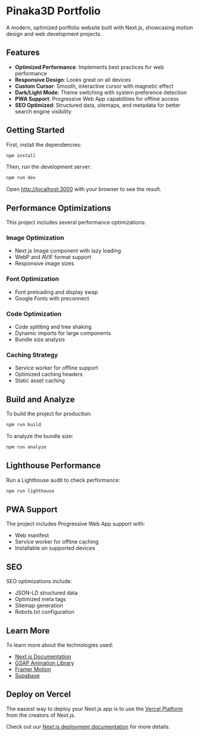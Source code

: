 # Pinaka3D Portfolio

A modern, optimized portfolio website built with Next.js, showcasing motion design and web development projects.

## Features

- **Optimized Performance**: Implements best practices for web performance
- **Responsive Design**: Looks great on all devices
- **Custom Cursor**: Smooth, interactive cursor with magnetic effect
- **Dark/Light Mode**: Theme switching with system preference detection
- **PWA Support**: Progressive Web App capabilities for offline access
- **SEO Optimized**: Structured data, sitemaps, and metadata for better search engine visibility

## Getting Started

First, install the dependencies:

```bash
npm install
```

Then, run the development server:

```bash
npm run dev
```

Open [http://localhost:3000](http://localhost:3000) with your browser to see the result.

## Performance Optimizations

This project includes several performance optimizations:

### Image Optimization
- Next.js Image component with lazy loading
- WebP and AVIF format support
- Responsive image sizes

### Font Optimization
- Font preloading and display swap
- Google Fonts with preconnect

### Code Optimization
- Code splitting and tree shaking
- Dynamic imports for large components
- Bundle size analysis

### Caching Strategy
- Service worker for offline support
- Optimized caching headers
- Static asset caching

## Build and Analyze

To build the project for production:

```bash
npm run build
```

To analyze the bundle size:

```bash
npm run analyze
```

## Lighthouse Performance

Run a Lighthouse audit to check performance:

```bash
npm run lighthouse
```

## PWA Support

The project includes Progressive Web App support with:
- Web manifest
- Service worker for offline caching
- Installable on supported devices

## SEO

SEO optimizations include:
- JSON-LD structured data
- Optimized meta tags
- Sitemap generation
- Robots.txt configuration

## Learn More

To learn more about the technologies used:

- [Next.js Documentation](https://nextjs.org/docs)
- [GSAP Animation Library](https://greensock.com/gsap/)
- [Framer Motion](https://www.framer.com/motion/)
- [Supabase](https://supabase.io/docs)

## Deploy on Vercel

The easiest way to deploy your Next.js app is to use the [Vercel Platform](https://vercel.com/new?utm_medium=default-template&filter=next.js&utm_source=create-next-app&utm_campaign=create-next-app-readme) from the creators of Next.js.

Check out our [Next.js deployment documentation](https://nextjs.org/docs/app/building-your-application/deploying) for more details.
